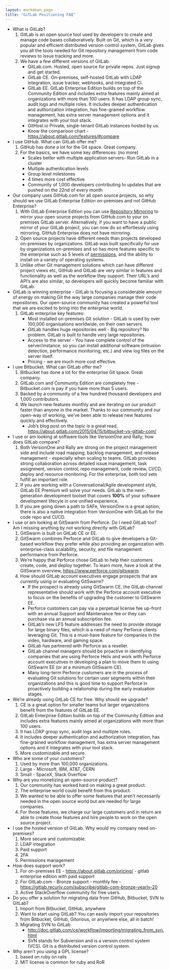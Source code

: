 ```yaml
---
layout: markdown_page
title: "GitLab Positioning FAQ"
---
```


* What is GitLab?
    1. GitLab is an open source tool used by developers to create and manage code bases collaboratively. Built on Git, which is a very popular and efficient distributed version control system, GitLab gives you all the tools needed for Git repository management from code reviews to issue tracking and more.
    1. We have a few different versions of GitLab.
        - GitLab.com.  Hosted, open source for private repos. Just signup and get started.
        - GitLab CE.  On-premises, self-hosted GitLab with LDAP integration, issue tracker, webhooks, and integrated CI.
        - GitLab EE.  GitLab Enterprise Edition builds on top of the Community Edition and includes extra features mainly aimed at organizations with more than 100 users. It has LDAP group sync, audit logs and multiple roles. It includes deeper authentication and authorization integration, has fine-grained workflow management, has extra server management options and it integrates with your tool stack.
        - GitHost.io  Private, single-tenant GitLab instances hosted by us.
        - Know the comparison chart - https://about.gitlab.com/features/#compare
* I use GitHub.  What can GitLab offer me?
    1. GitHub has done a lot for the Git space. Great company.
    1. For the basics, we have some key differences: (no more)
        - Scales better with multiple application servers- Run GitLab in a cluster
        - Multiple authentication levels
        - Group level milestones
        - 4 times more cost effective
        - Community of 1,000 developers contributing to updates that are pushed on the 22nd of every month
* Our company uses GitHub.com for all open source projects, so why should we use GitLab Enterprise Edition on-premises and not GitHub Enterprise?
    1. With GitLab Enterprise Edition you can use [Repository Mirroring](http://doc.gitlab.com/ee/workflow/repository_mirroring.html) to mirror your open source projects from GitHub.com to your on premises GitLab server. Alternatively, if you want to have a public mirror of your GitLab project, you can now do so effortlessly using mirroring. GitHub Enterprise does not have mirroring.
    1. Open source projects have different needs than projects developed on-premises by organizations. GitLab was built specifically for use by organizations on-premises and so has more features specific to the enterprise such as 5 levels of [permissions](http://doc.gitlab.com/ee/permissions/permissions.html), and the ability to install on a variety of operating systems.
    1. Unlike other Git management solutions which can have different project views etc, GitHub and GitLab are very similar in features and functionality as well as the workflow they support. Their URL’s and API’s are also similar, so developers will quickly become familiar with GitLab.
* GitLab is winning enterprise - GitLab is focusing a considerable amount of energy on making Git the way large companies manage their code repositories. Our open-source community has created a powerful tool that we are excited to bring into the enterprise world.
    1. GitLab enterprise key features:
        - Most installed on-premises Git solution - GitLab is used by over 100,000 organisations worldwide, on their own servers.
        - GitLab handles huge repositories well - Big repository? No problem. GitLab is built to handle very large repositories.
        - Access to the server - You have complete control of the server/instance, so you can install additional software (intrusion detection, performance monitoring, etc.) and view log files on the server itself.
        - Pricing - we are much more cost effective.
* I use Bitbucket.  What can GitLab offer me?
    1. Bitbucket has done a lot for the enterprise Git space. Great company.
    1. GitLab.com and Community Edition are completely free - Bitbucket.com is pay if you have more than 5 users.
    1. Backed by a community of a few hundred thousand developers and 1,000 contributors.
    1. We launch new features monthly and are iterating on our product faster than anyone in the market. Thanks to our community and our open-way of working, we’ve been able to release new features quickly and effectively.
        - Job’s blog post on the topic is a great read, https://about.gitlab.com/2015/04/15/bitbucket-vs-gitlab-com/
* I use or am looking at software tools like VersionOne and Rally; how does GitLab compare?
    1. Both VersionOne and Rally are strong on the project management side and include road mapping, backlog management, and release management - especially when scaling to teams. GitLab provides strong collaboration across detailed issue management, task assignment, version control, repo management, code review, CI/CD, deploy and resource monitoring. For the enterprise, both tool sets fulfill an important role.
    1. If you are working with a Conversational/Agile development style, GitLab EE Premium will solve your needs. GitLab is the next-generation development toolset that covers **100%** of your software development lifecyle in one unified experience. 
    1. If you are going down a path to SAFe, VersionOne is a great option, there is also a native integration from VersionOne with GitLab for the code repo and CI/CD. 
* I use or am looking at GitSwarm from Perforce.  Do I need GitLab too?  Am I missing anything by not working directly with GitLab?
    1. GitSwarm is built on GitLab CE or EE.
    1. GitSwarm combines Perforce and GitLab to give developers a Git-based workflow they prefer while also providing an organization with enterprise-class scalability, security, and file management performance from Perforce.
    1. We’re happy that Perforce chose GitLab to help their customers create, code, and deploy together. To learn more, have a look at the GitSwarm overview, https://www.perforce.com/gitswarm.
    1. How should GitLab account executives engage prospects that are currently using or evaluating GitSwarm?
        - If the prospect is already using GitSwarm CE, the GitLab channel representative should work with the Perforce account executive to focus on the benefits of upgrading the customer to GitSwarm EE.
        - Perforce customers can pay via a perpetual license fee up-front with an annual Support and Maintenance fee or they can purchase via an annual subscription fee.
        - GitLab’s new LFS feature addresses the need to provide storage for large binary files, which is a need of many Perforce clients leveraging Git. This is a must-have feature for companies in the video, hardware, and gaming space.
        - GitLab has partnered with Perforce as a reseller.
        - GitLab channel managers should be proactive in identifying companies that are using Perforce Helix and work with Perforce account executives in developing a plan to move them to using GitSwarm EE (or at a minimum GitSwarm CE).
        - Many long-term Perforce customers are in the process of evaluating Git solutions for certain user segments within their organizations and this is good time to support Perforce in proactively building a relationship during the early evaluation stages.
* We’re already using GitLab CE for free. Why should we upgrade?
    1. CE is a great option for smaller teams but larger organizations benefit from the features of GitLab EE.
    1. GitLab Enterprise Edition builds on top of the Community Edition and includes extra features mainly aimed at organizations with more than 100 users.
    1. It has LDAP group sync, audit logs and multiple roles.
    1. It includes deeper authentication and authorization integration, has fine-grained workflow management, has extra server management options and it integrates with your tool stack.
    1. More customizable and secure.
* Who are some of your customers?
    1. Used by more than 100,000 organizations.
    1. Large - Microsoft, IBM, AT&T, CERN
    1. Small - SpaceX, Stack Overflow
* Why are you monetizing an open-source product?
    1. Our community has worked hard on making a great product.
    1. The enterprise world could benefit from this product.
    1. We wanted to be able to offer some features that aren’t necessarily needed in the open source world but are needed for large companies.
    1. For those features, we charge our large customers and in return are able to create those features and hire people to work on the open source project.
* I use the hosted version of GitLab. Why would my company need on-premises?
    1. More secure and customizable.
    1. LDAP integration
    1. Paid support
    1. 2FA
    1. Permissions management
* How does support work?
    1. For on-premises EE - https://about.gitlab.com/pricing/ - gitlab enterprise edition with paid support
    1. For GitLab.com - Bronze support - monthly fee - https://gitlab.recurly.com/subscribe/gitlab-com-bronze-yearly-20
    1. Active StackOverflow community for free users.
* Do you offer a solution for migrating data from GitHub, Bitbucket, SVN to GitLab?
    1. Import from Bitbucket, GitHub, anywhere
    1. Want to start using GitLab? You can easily import your repositories from Bitbucket, GitHub, Gitorious, or anywhere else, all in batch!
    1. Migrating SVN to GitLab
        - http://doc.gitlab.com/ce/workflow/importing/migrating_from_svn.html
        - SVN stands for Subversion and is a version control system (VCS). Git is a distributed version control system.
* Why aren’t you using a GPL license?
    1. based on ruby on rails
    1. MIT license is common for ruby and RoR
